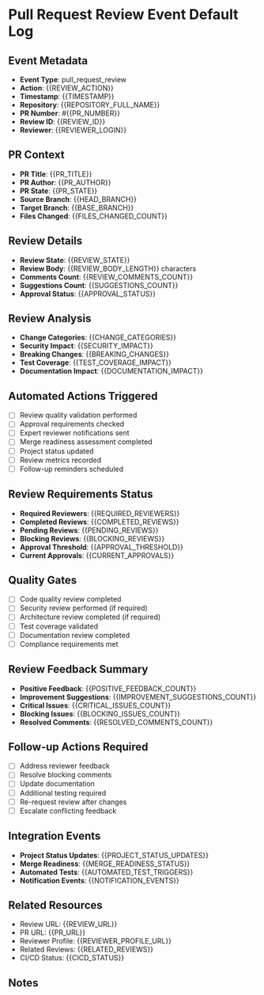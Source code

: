 # Pull Request Review Event Default Log

## Event Metadata
- **Event Type**: pull_request_review
- **Action**: {{REVIEW_ACTION}}
- **Timestamp**: {{TIMESTAMP}}
- **Repository**: {{REPOSITORY_FULL_NAME}}
- **PR Number**: #{{PR_NUMBER}}
- **Review ID**: {{REVIEW_ID}}
- **Reviewer**: {{REVIEWER_LOGIN}}

## PR Context
- **PR Title**: {{PR_TITLE}}
- **PR Author**: {{PR_AUTHOR}}
- **PR State**: {{PR_STATE}}
- **Source Branch**: {{HEAD_BRANCH}}
- **Target Branch**: {{BASE_BRANCH}}
- **Files Changed**: {{FILES_CHANGED_COUNT}}

## Review Details
- **Review State**: {{REVIEW_STATE}}
- **Review Body**: {{REVIEW_BODY_LENGTH}} characters
- **Comments Count**: {{REVIEW_COMMENTS_COUNT}}
- **Suggestions Count**: {{SUGGESTIONS_COUNT}}
- **Approval Status**: {{APPROVAL_STATUS}}

## Review Analysis
- **Change Categories**: {{CHANGE_CATEGORIES}}
- **Security Impact**: {{SECURITY_IMPACT}}
- **Breaking Changes**: {{BREAKING_CHANGES}}
- **Test Coverage**: {{TEST_COVERAGE_IMPACT}}
- **Documentation Impact**: {{DOCUMENTATION_IMPACT}}

## Automated Actions Triggered
- [ ] Review quality validation performed
- [ ] Approval requirements checked
- [ ] Expert reviewer notifications sent
- [ ] Merge readiness assessment completed
- [ ] Project status updated
- [ ] Review metrics recorded
- [ ] Follow-up reminders scheduled

## Review Requirements Status
- **Required Reviewers**: {{REQUIRED_REVIEWERS}}
- **Completed Reviews**: {{COMPLETED_REVIEWS}}
- **Pending Reviews**: {{PENDING_REVIEWS}}
- **Blocking Reviews**: {{BLOCKING_REVIEWS}}
- **Approval Threshold**: {{APPROVAL_THRESHOLD}}
- **Current Approvals**: {{CURRENT_APPROVALS}}

## Quality Gates
- [ ] Code quality review completed
- [ ] Security review performed (if required)
- [ ] Architecture review completed (if required)
- [ ] Test coverage validated
- [ ] Documentation review completed
- [ ] Compliance requirements met

## Review Feedback Summary
- **Positive Feedback**: {{POSITIVE_FEEDBACK_COUNT}}
- **Improvement Suggestions**: {{IMPROVEMENT_SUGGESTIONS_COUNT}}
- **Critical Issues**: {{CRITICAL_ISSUES_COUNT}}
- **Blocking Issues**: {{BLOCKING_ISSUES_COUNT}}
- **Resolved Comments**: {{RESOLVED_COMMENTS_COUNT}}

## Follow-up Actions Required
- [ ] Address reviewer feedback
- [ ] Resolve blocking comments
- [ ] Update documentation
- [ ] Additional testing required
- [ ] Re-request review after changes
- [ ] Escalate conflicting feedback

## Integration Events
- **Project Status Updates**: {{PROJECT_STATUS_UPDATES}}
- **Merge Readiness**: {{MERGE_READINESS_STATUS}}
- **Automated Tests**: {{AUTOMATED_TEST_TRIGGERS}}
- **Notification Events**: {{NOTIFICATION_EVENTS}}

## Related Resources
- Review URL: {{REVIEW_URL}}
- PR URL: {{PR_URL}}
- Reviewer Profile: {{REVIEWER_PROFILE_URL}}
- Related Reviews: {{RELATED_REVIEWS}}
- CI/CD Status: {{CICD_STATUS}}

## Notes
<!-- Add any additional context, special circumstances, or manual observations -->